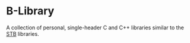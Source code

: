 # B-Library

A collection of personal, single-header C and C++ libraries similar to the [STB](https://github.com/nothings/stb) libraries.
